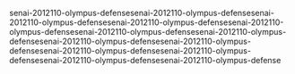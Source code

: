 senai-2012110-olympus-defensesenai-2012110-olympus-defensesenai-2012110-olympus-defensesenai-2012110-olympus-defensesenai-2012110-olympus-defensesenai-2012110-olympus-defensesenai-2012110-olympus-defensesenai-2012110-olympus-defensesenai-2012110-olympus-defensesenai-2012110-olympus-defensesenai-2012110-olympus-defensesenai-2012110-olympus-defensesenai-2012110-olympus-defense